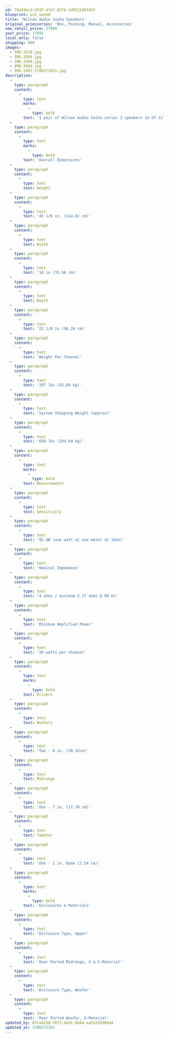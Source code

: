 ```yaml
---
id: 79a59dcd-d747-47e7-83fb-2d912108fd5f
blueprint: pre_owned
title: 'Wilson Audio Sasha Speakers'
original_accessories: 'Box, Packing, Manual, Accessories'
new_retail_price: 27900
your_price: 17995
local_only: false
shipping: 600
images:
  - IMG-3570.jpg
  - IMG-3566.jpg
  - IMG-3568.jpg
  - IMG-3569.jpg
  - IMG-3567-1706371651.jpg
description:
  -
    type: paragraph
    content:
      -
        type: text
        marks:
          -
            type: bold
        text: '1 pair of Wilson Audio Sasha series 2 speakers in GT Silver finish. Speakers are in excellent physical and functional condition with original boxes, packing and accessories. Speakers sold as new for $27,900.00'
  -
    type: paragraph
    content:
      -
        type: text
        marks:
          -
            type: bold
        text: 'Overall Dimensions'
  -
    type: paragraph
    content:
      -
        type: text
        text: Height
  -
    type: paragraph
    content:
      -
        type: text
        text: '45 1/8 in. (114.61 cm)'
  -
    type: paragraph
    content:
      -
        type: text
        text: Width
  -
    type: paragraph
    content:
      -
        type: text
        text: '14 in (35.56 cm)'
  -
    type: paragraph
    content:
      -
        type: text
        text: Depth
  -
    type: paragraph
    content:
      -
        type: text
        text: '22 1/8 in (56.24 cm)'
  -
    type: paragraph
    content:
      -
        type: text
        text: 'Weight Per Channel'
  -
    type: paragraph
    content:
      -
        type: text
        text: '207 lbs (93.89 kg)'
  -
    type: paragraph
    content:
      -
        type: text
        text: 'System Shipping Weight (approx)'
  -
    type: paragraph
    content:
      -
        type: text
        text: '650 lbs (294.84 kg)'
  -
    type: paragraph
    content:
      -
        type: text
        marks:
          -
            type: bold
        text: Measurements
  -
    type: paragraph
    content:
      -
        type: text
        text: Sensitivity
  -
    type: paragraph
    content:
      -
        type: text
        text: '92 dB (one watt at one meter at 1kHz)'
  -
    type: paragraph
    content:
      -
        type: text
        text: 'Nominal Impedance'
  -
    type: paragraph
    content:
      -
        type: text
        text: '4 ohms / minimum 2.17 ohms @ 90 Hz'
  -
    type: paragraph
    content:
      -
        type: text
        text: 'Minimum Amplified Power'
  -
    type: paragraph
    content:
      -
        type: text
        text: '20 watts per channel'
  -
    type: paragraph
    content:
      -
        type: text
        marks:
          -
            type: bold
        text: Drivers
  -
    type: paragraph
    content:
      -
        type: text
        text: Woofers
  -
    type: paragraph
    content:
      -
        type: text
        text: 'Two - 8 in. (20.32cm)'
  -
    type: paragraph
    content:
      -
        type: text
        text: Midrange
  -
    type: paragraph
    content:
      -
        type: text
        text: 'One - 7 in. (17.78 cm)'
  -
    type: paragraph
    content:
      -
        type: text
        text: Tweeter
  -
    type: paragraph
    content:
      -
        type: text
        text: 'One - 1 in. Dome (2.54 cm)'
  -
    type: paragraph
    content:
      -
        type: text
        marks:
          -
            type: bold
        text: 'Enclosures & Materials'
  -
    type: paragraph
    content:
      -
        type: text
        text: 'Enclosure Type, Upper'
  -
    type: paragraph
    content:
      -
        type: text
        text: 'Rear Ported Midrange, X & S-Material'
  -
    type: paragraph
    content:
      -
        type: text
        text: 'Enclosure Type, Woofer'
  -
    type: paragraph
    content:
      -
        type: text
        text: 'Rear Ported Woofer, X-Material'
updated_by: 87ca4130-78f3-4ed1-8b64-aa552d3d08a8
updated_at: 1706372181
---
```

